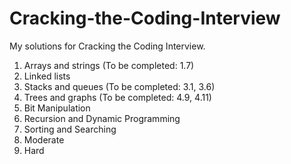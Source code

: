 # Cracking-the-Coding-Interview
My solutions for Cracking the Coding Interview.

1. Arrays and strings (To be completed: 1.7)
2. Linked lists
3. Stacks and queues (To be completed: 3.1, 3.6)
4. Trees and graphs (To be completed: 4.9, 4.11)
5. Bit Manipulation
8. Recursion and Dynamic Programming
10. Sorting and Searching
16. Moderate
17. Hard
